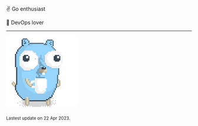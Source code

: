 :v: Go enthusiast

:muscle: DevOps lover

---

![Image alt text](/images/gopher_with_coffee.gif)


<sub>Lastest update on 22 Apr 2023.</sub>
